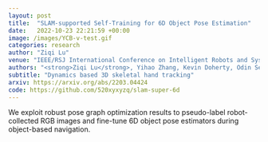 ```yaml
---
layout: post
title:  "SLAM-supported Self-Training for 6D Object Pose Estimation"
date:   2022-10-23 22:21:59 +00:00
image: /images/YCB-v-test.gif
categories: research
author: "Ziqi Lu"
venue: "IEEE/RSJ International Conference on Intelligent Robots and Systems (IROS)"
authors: "<strong>Ziqi Lu</strong>, Yihao Zhang, Kevin Doherty, Odin Severinsen, Ethan Yang, John Leonard"
subtitle: "Dynamics based 3D skeletal hand tracking"
arxiv: https://arxiv.org/abs/2203.04424
code: https://github.com/520xyxyzq/slam-super-6d
---
```


We exploit robust pose graph optimization results to pseudo-label robot-collected RGB images and fine-tune 6D object pose estimators during object-based navigation.
